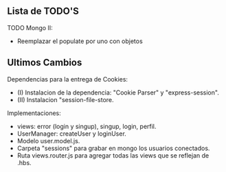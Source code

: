 ## Lista de TODO'S

TODO Mongo II:

- Reemplazar el populate por uno con objetos

## Ultimos Cambios

Dependencias para la entrega de Cookies:

- (I) Instalacion de la dependencia: "Cookie Parser" y "express-session".
- (II) Instalacion "session-file-store.

Implementaciones:

- views: error (login y singup), singup, login, perfil.
- UserManager: createUser y loginUser.
- Modelo user.model.js.
- Carpeta "sessions" para grabar en mongo los usuarios conectados.
- Ruta views.router.js para agregar todas las views que se reflejan de .hbs.